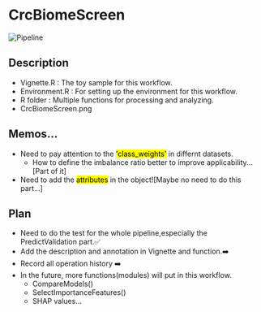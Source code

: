 # CrcBiomeScreen

![Pipeline](https://raw.githubusercontent.com/iChronostasis/CrcBiomeScreen/main/images/CrcBiomeScreen.png)

## Description
 * Vignette.R : The toy sample for this workflow.
 * Environment.R : For setting up the environment for this workflow.
 * R folder : Multiple functions for processing and analyzing.
 * CrcBiomeScreen.png

## Memos...
 * Need to pay attention to the <mark>'class_weights'</mark> in differnt datasets.
   * How to define the imbalance ratio better to improve applicability...[Part of it]
 * Need to add the <mark>attributes</mark> in the object![Maybe no need to do this part...]

## Plan
 * Need to do the test for the whole pipeline,especially the PredictValidation part.✅
 * Add the description and annotation in Vignette and function.➡️
 * Record all operation history ➡️
 * In the future, more functions(modules) will put in this workflow.
   * CompareModels()
   * SelectImportanceFeatures()
   * SHAP values...
